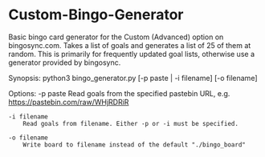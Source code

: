 # Custom-Bingo-Generator

Basic bingo card generator for the Custom (Advanced) option on bingosync.com. Takes a list of goals and generates a list of 25 of them at random. This is primarily for frequently updated goal lists, otherwise use a generator provided by bingosync.

Synopsis:
    python3 bingo_generator.py [-p paste | -i filename] [-o filename]

Options:
    -p paste
        Read goals from the specified pastebin URL, e.g. https://pastebin.com/raw/WHjRDRiR

    -i filename
        Read goals from filename. Either -p or -i must be specified.

    -o filename
        Write board to filename instead of the default "./bingo_board"

